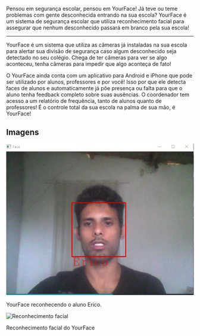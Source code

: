 Pensou em segurança escolar, pensou em YourFace! Já teve ou teme problemas com gente desconhecida entrando na sua escola? YourFace é um sistema de segurança escolar que utiliza reconhecimento facial para assegurar que nenhum desconhecido passará em branco pela sua escola!

* * *

YourFace é um sistema que utiliza as câmeras já instaladas na sua escola para alertar sua divisão de segurança caso algum desconhecido seja detectado no seu colégio. Chega de ter câmeras para ver se algo aconteceu, tenha câmeras para impedir que algo aconteça de fato!

O YourFace ainda conta com um aplicativo para Android e iPhone que pode ser utilizado por alunos, professores e por você! Isso por que ele detecta faces de alunos e automaticamente já põe presença ou falta para que o aluno tenha feedback completo sobre suas ausências. O coordenador tem acesso a um relatório de frequência, tanto de alunos quanto de professores! É o controle total da sua escola na palma de sua mão, é YourFace!

## Imagens

![Reconhecimento facial de aluno](reconhecimento-facial-erico.jpg)

YourFace reconhecendo o aluno Erico.

![Reconhecimento facial](http://saudebusiness.s3.amazonaws.com/wp-content/uploads/2017/09/reconhecimento-facial.jpg)

Reconhecimento facial do YourFace
